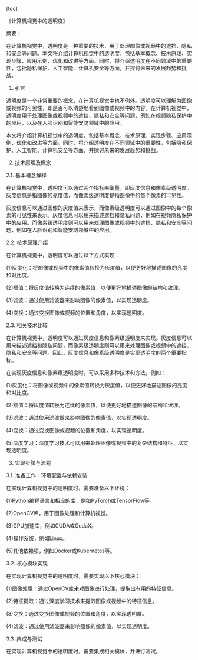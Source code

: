 
[toc]                    
                
                
《计算机视觉中的透明度》

摘要：

在计算机视觉中，透明度是一种重要的技术，用于处理图像或视频中的遮挡、隐私和安全等问题。本文将介绍计算机视觉中的透明度，包括基本概念、技术原理、实现步骤、应用示例、优化和改进等方面。同时，将介绍透明度在不同领域中的重要性，包括隐私保护、人工智能、计算机安全等方面，并探讨未来的发展趋势和挑战。

1. 引言

透明度是一个非常重要的概念，在计算机视觉中也不例外。透明度可以理解为图像或视频的可见性，即是否可以清楚地看到图像或视频中的内容。在计算机视觉中，透明度用于处理图像或视频中的遮挡、隐私和安全等问题，例如在视频隐私保护中的应用，以及在人脸识别和智能安防领域中的应用。

本文将介绍计算机视觉中的透明度，包括基本概念、技术原理、实现步骤、应用示例、优化和改进等方面。同时，将介绍透明度在不同领域中的重要性，包括隐私保护、人工智能、计算机安全等方面，并探讨未来的发展趋势和挑战。

2. 技术原理及概念

2.1. 基本概念解释

在计算机视觉中，透明度可以通过两个指标来衡量，即灰度信息和像素级透明度。灰度信息是指图像的亮度值，而像素级透明度是指图像中的每个像素的可见性。

灰度信息可以通过图像的灰度值来表示，而像素级透明度可以通过图像中的每个像素的可见性来表示。灰度信息可以用来描述遮挡和隐私问题，例如在视频隐私保护中的应用。而像素级透明度则可以用来处理图像或视频中的遮挡、隐私和安全等问题，例如在人脸识别和智能安防领域中的应用。

2.2. 技术原理介绍

在计算机视觉中，透明度可以通过以下方式实现：

(1)灰度化：将图像或视频中的像素值转换为灰度值，以便更好地描述图像的亮度和对比度。

(2)插值：将灰度值转换为连续的像素值，以便更好地描述图像的结构和纹理。

(3)滤波：通过使用滤波器来影响图像的像素值，以实现透明度。

(4)变换：通过变换图像或视频的位置和角度，以实现透明度。

2.3. 相关技术比较

在计算机视觉中，透明度可以通过灰度信息和像素级透明度来实现。灰度信息可以用来描述遮挡和隐私问题，而像素级透明度则可以用来处理图像或视频中的遮挡、隐私和安全等问题。因此，灰度信息和像素级透明度是实现透明度的两个重要指标。

在实现灰度信息和像素级透明度时，可以采用多种技术和方法，例如：

(1)灰度化：将图像或视频中的像素值转换为灰度值，以便更好地描述图像的亮度和对比度。

(2)插值：将灰度值转换为连续的像素值，以便更好地描述图像的结构和纹理。

(3)滤波：通过使用滤波器来影响图像的像素值，以实现透明度。

(4)变换：通过变换图像或视频的位置和角度，以实现透明度。

(5)深度学习：深度学习技术可以用来处理图像或视频中的复杂结构和特征，以实现透明度。

3. 实现步骤与流程

3.1. 准备工作：环境配置与依赖安装

在实现计算机视觉中的透明度时，需要准备以下环境：

(1)Python编程语言和相应的库，例如PyTorch或TensorFlow等。

(2)OpenCV库，用于图像处理和计算机视觉。

(3)GPU加速库，例如CUDA或CudaX。

(4)操作系统，例如Linux。

(5)其他依赖项，例如Docker或Kubernetes等。

3.2. 核心模块实现

在实现计算机视觉中的透明度时，需要实现以下核心模块：

(1)图像处理：通过OpenCV库来对图像进行处理，提取出有用的特征信息。

(2)特征提取：通过深度学习技术来提取图像或视频中的特征信息。

(3)变换：通过变换图像或视频的位置和角度，以实现透明度。

(4)滤波：通过使用滤波器来影响图像的像素值，以实现透明度。

3.3. 集成与测试

在实现计算机视觉中的透明度时，需要集成相关模块，并进行测试。


